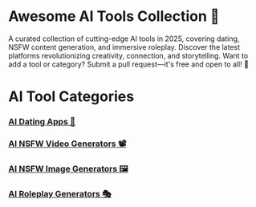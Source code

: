 # Awesome AI Tools Collection 🚀
A curated collection of cutting-edge AI tools in 2025, covering dating, NSFW content generation, and immersive roleplay. Discover the latest platforms revolutionizing creativity, connection, and storytelling. Want to add a tool or category? Submit a pull request—it's free and open to all! 🌟

# AI Tool Categories
### [AI Dating Apps 💞](https://github.com/LuckyDuck2Living/Awesome-AI-Tools/blob/main/AI%20Dating%20Apps.md)
### [AI NSFW Video Generators 📽️](https://github.com/LuckyDuck2Living/Awesome-AI-Tools/blob/main/AI%20NSFW%20Video%20Generators.md)
### [AI NSFW Image Generators 🖼️](https://github.com/LuckyDuck2Living/Awesome-AI-Tools/blob/main/AI%20NSFW%20Image%20Generators.md)
### [AI Roleplay Generators 🎭](https://github.com/LuckyDuck2Living/Awesome-NSFW-AI-Tools/blob/main/AI%20Roleplay%20Generators.md)
